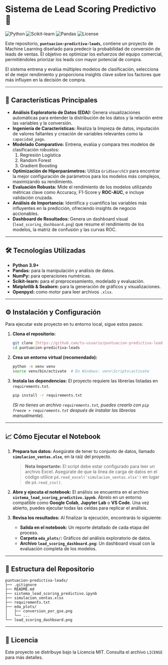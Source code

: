 # Sistema de Lead Scoring Predictivo 🎯

![Python](https://img.shields.io/badge/python-3.9+-blue.svg)
![Scikit-learn](https://img.shields.io/badge/scikit--learn-1.x-orange)
![Pandas](https://img.shields.io/badge/pandas-2.x-yellow)
![License](https://img.shields.io/badge/license-MIT-green.svg)

Este repositorio, **`puntuacion-predictiva-leads`**, contiene un proyecto de Machine Learning diseñado para predecir la probabilidad de conversión de leads de ventas. El objetivo es optimizar los esfuerzos del equipo comercial, permitiéndoles priorizar los leads con mayor potencial de compra.

El sistema entrena y evalúa múltiples modelos de clasificación, selecciona el de mejor rendimiento y proporciona insights clave sobre los factores que más influyen en la decisión de compra.

---

## 🚀 Características Principales

* **Análisis Exploratorio de Datos (EDA):** Genera visualizaciones automáticas para entender la distribución de los datos y la relación entre las variables y la conversión.
* **Ingeniería de Características:** Realiza la limpieza de datos, imputación de valores faltantes y creación de variables relevantes como la `capacidad_pago`.
* **Modelado Comparativo:** Entrena, evalúa y compara tres modelos de clasificación robustos:
    1.  Regresión Logística
    2.  Random Forest
    3.  Gradient Boosting
* **Optimización de Hiperparámetros:** Utiliza `GridSearchCV` para encontrar la mejor configuración de parámetros para los modelos más complejos, maximizando su rendimiento.
* **Evaluación Robusta:** Mide el rendimiento de los modelos utilizando métricas clave como Accuracy, F1-Score y **ROC-AUC**, e incluye validación cruzada.
* **Análisis de Importancia:** Identifica y cuantifica las variables más influyentes en la predicción, ofreciendo insights de negocio accionables.
* **Dashboard de Resultados:** Genera un dashboard visual (`lead_scoring_dashboard.png`) que resume el rendimiento de los modelos, la matriz de confusión y las curvas ROC.

---

## 🛠️ Tecnologías Utilizadas

* **Python 3.9+**
* **Pandas:** para la manipulación y análisis de datos.
* **NumPy:** para operaciones numéricas.
* **Scikit-learn:** para el preprocesamiento, modelado y evaluación.
* **Matplotlib & Seaborn:** para la generación de gráficos y visualizaciones.
* **Openpyxl:** como motor para leer archivos `.xlsx`.

---

## ⚙️ Instalación y Configuración

Para ejecutar este proyecto en tu entorno local, sigue estos pasos:

1.  **Clona el repositorio:**
    ```bash
    git clone [https://github.com/tu-usuario/puntuacion-predictiva-leads.git](https://github.com/tu-usuario/puntuacion-predictiva-leads.git)
    cd puntuacion-predictiva-leads
    ```

2.  **Crea un entorno virtual (recomendado):**
    ```bash
    python -m venv venv
    source venv/bin/activate  # En Windows: venv\Scripts\activate
    ```

3.  **Instala las dependencias:**
    El proyecto requiere las librerías listadas en `requirements.txt`.
    ```bash
    pip install -r requirements.txt
    ```
    *(Si no tienes un archivo `requirements.txt`, puedes crearlo con `pip freeze > requirements.txt` después de instalar las librerías manualmente).*

---

## 📈 Cómo Ejecutar el Notebook

1.  **Prepara tus datos:**
    Asegúrate de tener tu conjunto de datos, llamado **`simulacion_ventas.xlsx`**, en la raíz del proyecto.

    > **Nota Importante:** El script debe estar configurado para leer un archivo Excel. Asegúrate de que la línea de carga de datos en el código utilice `pd.read_excel('simulacion_ventas.xlsx')` en lugar de `pd.read_csv()`.

2.  **Abre y ejecuta el notebook:**
    El análisis se encuentra en el archivo **`sistema_lead_scoring_predictivo.ipynb`**. Ábrelo en un entorno compatible como **Google Colab**, **Jupyter Lab** o **VS Code**. Una vez abierto, puedes ejecutar todas las celdas para replicar el análisis.

3.  **Revisa los resultados:**
    Al finalizar la ejecución, encontrarás lo siguiente:
    * **Salida en el notebook:** Un reporte detallado de cada etapa del proceso.
    * **Carpeta `eda_plots/`:** Gráficos del análisis exploratorio de datos.
    * **Archivo `lead_scoring_dashboard.png`:** Un dashboard visual con la evaluación completa de los modelos.

---

## 📂 Estructura del Repositorio

```
puntuacion-predictiva-leads/
├── .gitignore
├── README.md
├── sistema_lead_scoring_predictivo.ipynb
├── simulacion_ventas.xlsx
├── requirements.txt
├── eda_plots/
│   ├── conversion_por_gse.png
│   └── ...
└── lead_scoring_dashboard.png
```

---

## 📄 Licencia

Este proyecto se distribuye bajo la Licencia MIT. Consulta el archivo `LICENSE` para más detalles.
